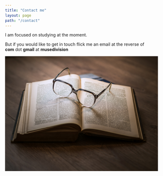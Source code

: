 ```yaml
---
title: "Contact me"
layout: page
path: "/contact"
---
```


I am focused on studying at the moment. 

But if you would like to get in touch flick me an email at the reverse of    
**com** dot **gmail** at **musedivision** 

![You read books made with paper?](./1.jpg)

